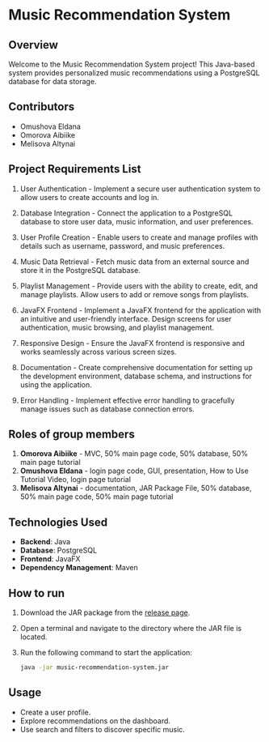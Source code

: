 # Music Recommendation System 

## Overview

Welcome to the Music Recommendation System project! This Java-based system provides personalized music recommendations using a PostgreSQL database for data storage.

## Contributors
- Omushova Eldana
- Omorova Aibiike
- Melisova Altynai

## Project Requirements List
1. User Authentication -
Implement a secure user authentication system to allow users to create accounts and log in.
   
2. Database Integration -
Connect the application to a PostgreSQL database to store user data, music information, and user preferences.
   
3. User Profile Creation -
Enable users to create and manage profiles with details such as username, password, and music preferences.

4. Music Data Retrieval -
Fetch music data from an external source and store it in the PostgreSQL database.

5. Playlist Management -
Provide users with the ability to create, edit, and manage playlists.
Allow users to add or remove songs from playlists.
   
7. JavaFX Frontend -
Implement a JavaFX frontend for the application with an intuitive and user-friendly interface.
Design screens for user authentication, music browsing, and playlist management.
   
8. Responsive Design -
Ensure the JavaFX frontend is responsive and works seamlessly across various screen sizes.

9. Documentation -
Create comprehensive documentation for setting up the development environment, database schema, and instructions for using the application.

10. Error Handling -
Implement effective error handling to gracefully manage issues such as database connection errors.

## Roles of group members
1. **Omorova Aibiike** - MVC, 50% main page code, 50% database, 50% main page tutorial
2. **Omushova Eldana** - login page code, GUI, presentation, How to Use Tutorial Video, login page tutorial
3. **Melisova Altynai** - documentation, JAR Package File, 50% database, 50% main page code, 50% main page tutorial


## Technologies Used

- **Backend**: Java 
- **Database**: PostgreSQL
- **Frontend**: JavaFX
- **Dependency Management**: Maven 

## How to run

1. Download the JAR package from the [release page](https://github.com/aibiikeo/music-recommendation/releases).

2. Open a terminal and navigate to the directory where the JAR file is located.

3. Run the following command to start the application:

    ```bash
    java -jar music-recommendation-system.jar
    ```

## Usage
- Create a user profile.
- Explore recommendations on the dashboard.
- Use search and filters to discover specific music.
